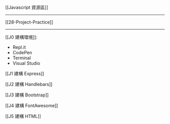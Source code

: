 [[Javascript 資源區]]

---

[[28-Project-Practice]]

---

[[J0 建構環境]]:
- Repl.it
- CodePen
- Terminal
- Visual Studio

[[J1 建構 Express]]

[[J2 建構 Handlebars]]

[[J3 建構 Bootstrap]]

[[J4 建構 FontAwesome]]

[[J5 建構 HTML]]